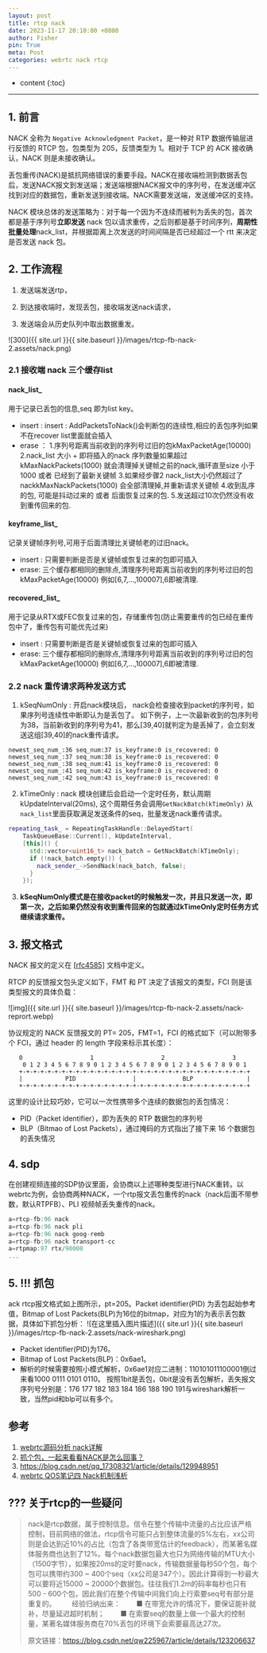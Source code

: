 ```yaml
---
layout: post
title: rtcp nack
date: 2023-11-17 20:10:00 +0800
author: Fisher
pin: True
meta: Post
categories: webrtc nack rtcp
---
```



* content
{:toc}

---

## 1. 前言

NACK 全称为 `Negative Acknowledgment Packet`，是一种对 RTP 数据传输层进行反馈的 RTCP 包，包类型为 205，反馈类型为 1。相对于 TCP 的 ACK 接收确认，NACK 则是未接收确认。

丢包重传(NACK)是抵抗网络错误的重要手段。NACK在接收端检测到数据丢包后，发送NACK报文到发送端；发送端根据NACK报文中的序列号，在发送缓冲区找到对应的数据包，重新发送到接收端。NACK需要发送端，发送缓冲区的支持。

NACK 模块总体的发送策略为：对于每一个因为不连续而被判为丢失的包，首次都是基于序列号**立即发送** nack 包以请求重传，之后则都是基于时间序列，**周期性批量处理**nack_list，并根据距离上次发送的时间间隔是否已经超过一个 rtt 来决定是否发送 nack 包。



## 2. 工作流程

1. 发送端发送rtp，

2. 到达接收端时，发现丢包，接收端发送nack请求，

3. 发送端会从历史队列中取出数据重发。


![300]({{ site.url }}{{ site.baseurl }}/images/rtcp-fb-nack-2.assets/nack.png)



### 2.1 接收端 nack 三个缓存list

#### nack_list_

 用于记录已丢包的信息,seq 即为list key。

- insert :
  insert : AddPacketsToNack()会判断包的连续性,相应的丢包序列如果不在recover list里面就会插入
- erase ：
  1.序列号距离当前收到的序列号过旧的包kMaxPacketAge(10000)
  2.nack_list 大小 + 即将插入的nack 序列数量如果超过kMaxNackPackets(1000) 就会清理掉关键帧之前的nack,循环直至size 小于1000 或者 已经到了最新关键帧
  3.如果经步骤2 nack_list大小仍然超过了nackkMaxNackPackets(1000) 会全部清理掉,并重新请求关键帧
  4.收到乱序的包, 可能是抖动过来的 或者 后面恢复过来的包.
  5.发送超过10次仍然没有收到重传回来的包.

#### keyframe_list_

记录关键帧序列号,可用于后面清理比关键帧老的过旧nack。

- insert :
  只需要判断是否是关键帧或恢复过来的包即可插入
- erase:
  三个缓存都相同的删除点,清理序列号距离当前收到的序列号过旧的包kMaxPacketAge(10000) 例如[6,7,…,100007],6即被清理.

#### recovered_list_

 用于记录从RTX或FEC恢复过来的包，存储重传包(防止需要重传的包已经在重传包中了，重传包有可能优先过来)

- insert :
  只需要判断是否是关键帧或恢复过来的包即可插入
- erase:
  三个缓存都相同的删除点,清理序列号距离当前收到的序列号过旧的包kMaxPacketAge(10000) 例如[6,7,…,100007],6即被清理.



### 2.2 nack 重传请求两种发送方式

1. kSeqNumOnly : 开启nack模块后， nack会检查接收到packet的序列号，如果序列号连续性中断即认为是丢包了。 如下例子，上一次最新收到的包序列号为38，当前新收到的序列号为41，那么[39,40]就判定为是丢掉了，会立刻发送这组[39,40]的nack重传请求。

```less
newest_seq_num_:36 seq_num:37 is_keyframe:0 is_recovered: 0 
newest_seq_num_:37 seq_num:38 is_keyframe:0 is_recovered: 0 
newest_seq_num_:38 seq_num:41 is_keyframe:0 is_recovered: 0 
newest_seq_num_:41 seq_num:42 is_keyframe:0 is_recovered: 0 
newest_seq_num_:42 seq_num:43 is_keyframe:0 is_recovered: 0
```

2. kTimeOnly : nack 模块创建后会启动一个定时任务，默认周期kUpdateInterval(20ms), 这个周期任务会调用`GetNackBatch(kTimeOnly)` 从`nack_list`里面获取满足发送条件的seq，批量发送nack重传请求。

```cpp
repeating_task_ = RepeatingTaskHandle::DelayedStart(
    TaskQueueBase::Current(), kUpdateInterval,
    [this]() {
      std::vector<uint16_t> nack_batch = GetNackBatch(kTimeOnly);
      if (!nack_batch.empty()) {
        nack_sender_->SendNack(nack_batch, false);
      }
    });
```

3. **kSeqNumOnly模式是在接收packet的时候触发一次，并且只发送一次，即第一次，之后如果仍然没有收到重传回来的包就通过kTimeOnly定时任务方式继续请求重传。**



## 3. 报文格式

NACK 报文的定义在 [[rfc4585\]](https://link.zhihu.com/?target=https%3A//tools.ietf.org/html/rfc4585) 文档中定义。

RTCP 的反馈报文包头定义如下，FMT 和 PT 决定了该报文的类型，FCI 则是该类型报文的具体负载：

![img]({{ site.url }}{{ site.baseurl }}/images/rtcp-fb-nack-2.assets/nack-reprort.webp)

协议规定的 NACK 反馈报文的 PT= 205，FMT=1，FCI 的格式如下（可以附带多个 FCI，通过 header 的 length 字段来标示其长度）：

```less
   0                   1                   2                   3
    0 1 2 3 4 5 6 7 8 9 0 1 2 3 4 5 6 7 8 9 0 1 2 3 4 5 6 7 8 9 0 1
   +-+-+-+-+-+-+-+-+-+-+-+-+-+-+-+-+-+-+-+-+-+-+-+-+-+-+-+-+-+-+-+-+
   |            PID                |             BLP               |
   +-+-+-+-+-+-+-+-+-+-+-+-+-+-+-+-+-+-+-+-+-+-+-+-+-+-+-+-+-+-+-+-+
```

这里的设计比较巧妙，它可以一次性携带多个连续的数据包的丢包情况：

- PID（Packet identifier），即为丢失的 RTP 数据包的序列号
- BLP（Bitmao of Lost Packets），通过掩码的方式指出了接下来 16 个数据包的丢失情况



## 4. sdp

在创建视频连接的SDP协议里面，会协商以上述哪种类型进行NACK重转。以webrtc为例，会协商两种NACK，一个rtp报文丢包重传的nack（nack后面不带参数，默认RTPFB）、PLI 视频帧丢失重传的nack。

```js
a=rtcp-fb:96 nack
a=rtcp-fb:96 nack pli
a=rtcp-fb:96 nack goog-remb
a=rtcp-fb:96 nack transport-cc
a=rtpmap:97 rtx/90000
...

```



## 5. !!! 抓包

ack rtcp报文格式如上图所示，pt=205。Packet identifier(PID) 为丢包起始参考值，Bitmap of Lost Packets(BLP)为16位的bitmap，对应为1的为表示丢包数据，具体如下抓包分析：
![在这里插入图片描述]({{ site.url }}{{ site.baseurl }}/images/rtcp-fb-nack-2.assets/nack-wireshark.png)

- Packet identifier(PID)为176。
- Bitmap of Lost Packets(BLP)：0x6ae1。
- 解析的时候需要按照小模式解析，0x6ae1对应二进制：110101011100001倒过来看1000 0111 0101 0110。
  按照1bit是丢包，0bit是没有丢包解析，丢失报文序列号分别是：176 177 182 183 184 186 188 190 191与wireshark解析一致，当然pid和blp可以有多个。



## 参考

1. [webrtc源码分析 nack详解](https://blog.csdn.net/liuhongxiangm/article/details/123231033)
2. [抓个包，一起来看看NACK是怎么回事？](https://blog.csdn.net/epubcn/article/details/83827849?utm_medium=distribute.pc_relevant.none-task-blog-2~default~baidujs_baidulandingword~default-13-83827849-blog-123231033.235^v38^pc_relevant_sort_base2&spm=1001.2101.3001.4242.8&utm_relevant_index=16)
3. https://blog.csdn.net/qq_17308321/article/details/129948951
4. [webrtc QOS笔记四 Nack机制浅析](https://blog.csdn.net/qq_17308321/article/details/129948951?utm_medium=distribute.pc_relevant.none-task-blog-2~default~baidujs_baidulandingword~default-1-129948951-blog-125192641.235^v38^pc_relevant_sort_base2&spm=1001.2101.3001.4242.2&utm_relevant_index=4)




## ??? 关于rtcp的一些疑问

> nack是rtcp数据，属于控制信息。信令在整个传输中流量的占比应该严格控制，目前网络的做法，rtcp信令可能只占到整体流量的5%左右，xx公司则是会达到近10%的占比（包含了各类带宽估计的feedback），而某著名媒体服务商也达到了12%。每个nack数据包最大也只为网络传输的MTU大小（1500字节），如果按20ms的定时要nack，传输数据量每秒50个包，每个包可以携带约300 ~ 400个seq（xx公司是347个）。因此计算得到一秒最大可以要将近15000 ~ 20000个数据包。往往我们1.2m的码率每秒也只有500 - 600个包，因此我们在整个传输中间我们向上行索要seq号有部分是重复的。
>   经验归纳出来：
>   ■ 在带宽允许的情况下，要保证能补就补，尽量延迟超时机制；
>   ■ 在索要seq的数量上做一个最大的控制量，某著名媒体服务商在70%丢包的环境下会索要最高达27次。
>
> 原文链接：https://blog.csdn.net/qw225967/article/details/123206637



